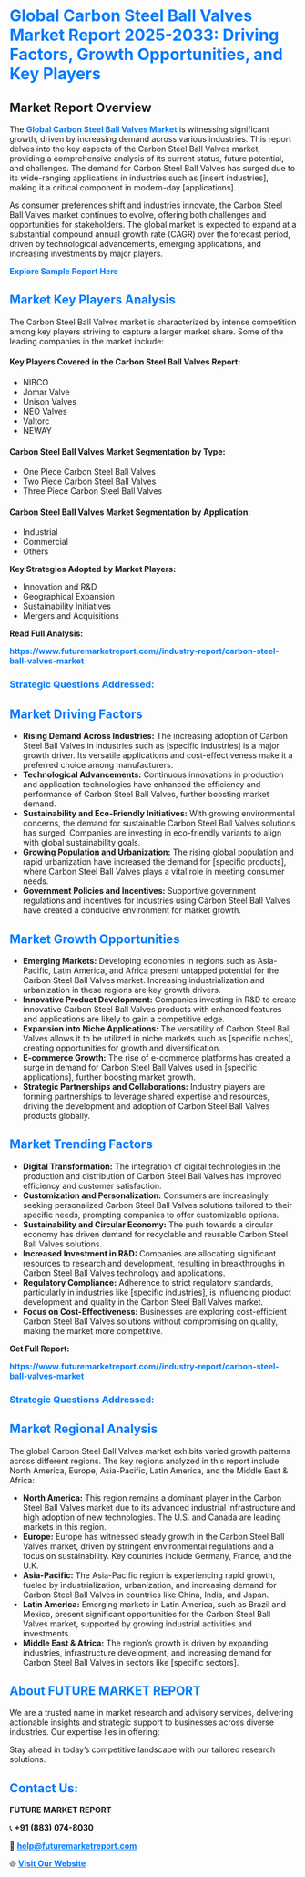 <h1 style="color: #007BFF;">Global Carbon Steel Ball Valves Market Report 2025-2033: Driving Factors, Growth Opportunities, and Key Players</h1>

<section id="overview">
<h2>Market Report Overview</h2>
<p>The <a href="https://www.futuremarketreport.com//industry-report/carbon-steel-ball-valves-market" style="color: #007BFF; text-decoration: none;"><strong>Global Carbon Steel Ball Valves Market</strong></a> is witnessing significant growth, driven by increasing demand across various industries. This report delves into the key aspects of the Carbon Steel Ball Valves market, providing a comprehensive analysis of its current status, future potential, and challenges. The demand for Carbon Steel Ball Valves has surged due to its wide-ranging applications in industries such as [insert industries], making it a critical component in modern-day [applications].</p>
<p>As consumer preferences shift and industries innovate, the Carbon Steel Ball Valves market continues to evolve, offering both challenges and opportunities for stakeholders. The global market is expected to expand at a substantial compound annual growth rate (CAGR) over the forecast period, driven by technological advancements, emerging applications, and increasing investments by major players.</p>
</section>

<section id="overview">
<p><a href="https://www.futuremarketreport.com//request-sample/reportId=92439" style="color: #007BFF; text-decoration: none;"><strong>Explore Sample Report Here</strong></a></p>
</section>

<section id="key-players">
<h2 style="color: #007BFF;">Market Key Players Analysis</h2>
<p>The Carbon Steel Ball Valves market is characterized by intense competition among key players striving to capture a larger market share. Some of the leading companies in the market include:</p>
<h4>Key Players Covered in the Carbon Steel Ball Valves Report:</h4>
<ul><li>NIBCO</li><li>Jomar Valve</li><li>Unison Valves</li><li>NEO Valves</li><li>Valtorc</li><li>NEWAY</li></ul>
<h4>Carbon Steel Ball Valves Market Segmentation by Type:</h4>
<ul><li>One Piece Carbon Steel Ball Valves</li><li>Two Piece Carbon Steel Ball Valves</li><li>Three Piece Carbon Steel Ball Valves</li></ul>

<h4>Carbon Steel Ball Valves Market Segmentation by Application:</h4>
<ul><li>Industrial</li><li>Commercial</li><li>Others</li></ul>
<p><strong>Key Strategies Adopted by Market Players:</strong></p>
<ul>
<li>Innovation and R&D</li>
<li>Geographical Expansion</li>
<li>Sustainability Initiatives</li>
<li>Mergers and Acquisitions</li>
</ul>
</section>

<section>
<p><strong>Read Full Analysis: </strong></p><a href="https://www.futuremarketreport.com//industry-report/carbon-steel-ball-valves-market" style="color: #007BFF; text-decoration: none;"><strong>https://www.futuremarketreport.com//industry-report/carbon-steel-ball-valves-market</strong></a>
<h3 style="color: #007BFF;">Strategic Questions Addressed:</h3>
</section>

<section id="driving-factors">
<h2 style="color: #007BFF;">Market Driving Factors</h2>
<ul>
<li><strong>Rising Demand Across Industries:</strong> The increasing adoption of Carbon Steel Ball Valves in industries such as [specific industries] is a major growth driver. Its versatile applications and cost-effectiveness make it a preferred choice among manufacturers.</li>
<li><strong>Technological Advancements:</strong> Continuous innovations in production and application technologies have enhanced the efficiency and performance of Carbon Steel Ball Valves, further boosting market demand.</li>
<li><strong>Sustainability and Eco-Friendly Initiatives:</strong> With growing environmental concerns, the demand for sustainable Carbon Steel Ball Valves solutions has surged. Companies are investing in eco-friendly variants to align with global sustainability goals.</li>
<li><strong>Growing Population and Urbanization:</strong> The rising global population and rapid urbanization have increased the demand for [specific products], where Carbon Steel Ball Valves plays a vital role in meeting consumer needs.</li>
<li><strong>Government Policies and Incentives:</strong> Supportive government regulations and incentives for industries using Carbon Steel Ball Valves have created a conducive environment for market growth.</li>
</ul>
</section>

<section id="growth-opportunities">
<h2 style="color: #007BFF;">Market Growth Opportunities</h2>
<ul>
<li><strong>Emerging Markets:</strong> Developing economies in regions such as Asia-Pacific, Latin America, and Africa present untapped potential for the Carbon Steel Ball Valves market. Increasing industrialization and urbanization in these regions are key growth drivers.</li>
<li><strong>Innovative Product Development:</strong> Companies investing in R&D to create innovative Carbon Steel Ball Valves products with enhanced features and applications are likely to gain a competitive edge.</li>
<li><strong>Expansion into Niche Applications:</strong> The versatility of Carbon Steel Ball Valves allows it to be utilized in niche markets such as [specific niches], creating opportunities for growth and diversification.</li>
<li><strong>E-commerce Growth:</strong> The rise of e-commerce platforms has created a surge in demand for Carbon Steel Ball Valves used in [specific applications], further boosting market growth.</li>
<li><strong>Strategic Partnerships and Collaborations:</strong> Industry players are forming partnerships to leverage shared expertise and resources, driving the development and adoption of Carbon Steel Ball Valves products globally.</li>
</ul>
</section>

<section id="trending-factors">
<h2 style="color: #007BFF;">Market Trending Factors</h2>
<ul>
<li><strong>Digital Transformation:</strong> The integration of digital technologies in the production and distribution of Carbon Steel Ball Valves has improved efficiency and customer satisfaction.</li>
<li><strong>Customization and Personalization:</strong> Consumers are increasingly seeking personalized Carbon Steel Ball Valves solutions tailored to their specific needs, prompting companies to offer customizable options.</li>
<li><strong>Sustainability and Circular Economy:</strong> The push towards a circular economy has driven demand for recyclable and reusable Carbon Steel Ball Valves solutions.</li>
<li><strong>Increased Investment in R&D:</strong> Companies are allocating significant resources to research and development, resulting in breakthroughs in Carbon Steel Ball Valves technology and applications.</li>
<li><strong>Regulatory Compliance:</strong> Adherence to strict regulatory standards, particularly in industries like [specific industries], is influencing product development and quality in the Carbon Steel Ball Valves market.</li>
<li><strong>Focus on Cost-Effectiveness:</strong> Businesses are exploring cost-efficient Carbon Steel Ball Valves solutions without compromising on quality, making the market more competitive.</li>
</ul>
</section>

<section>
<p><strong>Get Full Report: </strong></p><a href="https://www.futuremarketreport.com//industry-report/carbon-steel-ball-valves-market" style="color: #007BFF; text-decoration: none;"><strong>https://www.futuremarketreport.com//industry-report/carbon-steel-ball-valves-market</strong></a>
<h3 style="color: #007BFF;">Strategic Questions Addressed:</h3>
</section>


<section id="regional-analysis">
<h2 style="color: #007BFF;">Market Regional Analysis</h2>
<p>The global Carbon Steel Ball Valves market exhibits varied growth patterns across different regions. The key regions analyzed in this report include North America, Europe, Asia-Pacific, Latin America, and the Middle East & Africa:</p>
<ul>
<li><strong>North America:</strong> This region remains a dominant player in the Carbon Steel Ball Valves market due to its advanced industrial infrastructure and high adoption of new technologies. The U.S. and Canada are leading markets in this region.</li>
<li><strong>Europe:</strong> Europe has witnessed steady growth in the Carbon Steel Ball Valves market, driven by stringent environmental regulations and a focus on sustainability. Key countries include Germany, France, and the U.K.</li>
<li><strong>Asia-Pacific:</strong> The Asia-Pacific region is experiencing rapid growth, fueled by industrialization, urbanization, and increasing demand for Carbon Steel Ball Valves in countries like China, India, and Japan.</li>
<li><strong>Latin America:</strong> Emerging markets in Latin America, such as Brazil and Mexico, present significant opportunities for the Carbon Steel Ball Valves market, supported by growing industrial activities and investments.</li>
<li><strong>Middle East & Africa:</strong> The region’s growth is driven by expanding industries, infrastructure development, and increasing demand for Carbon Steel Ball Valves in sectors like [specific sectors].</li>
</ul>
</section>

<footer>
<h2 style="color: #007BFF;">About FUTURE MARKET REPORT</h2>
<p>We are a trusted name in market research and advisory services, delivering actionable insights and strategic support to businesses across diverse industries. Our expertise lies in offering:</p>

<p>Stay ahead in today’s competitive landscape with our tailored research solutions.</p>

<h2 style="color: #007BFF;">Contact Us:</h2>
<p><strong>FUTURE MARKET REPORT</strong></p>
<p>📞 <strong>+91 (883) 074-8030</strong></p>
<p>📧 <strong><a href="mailto:help@futuremarketreport.com" style="color: #007BFF;">help@futuremarketreport.com</a></strong></p>
<p>🌐 <strong><a href="https://www.futuremarketreport.com/" style="color: #007BFF;">Visit Our Website</a></strong></p>
</footer>